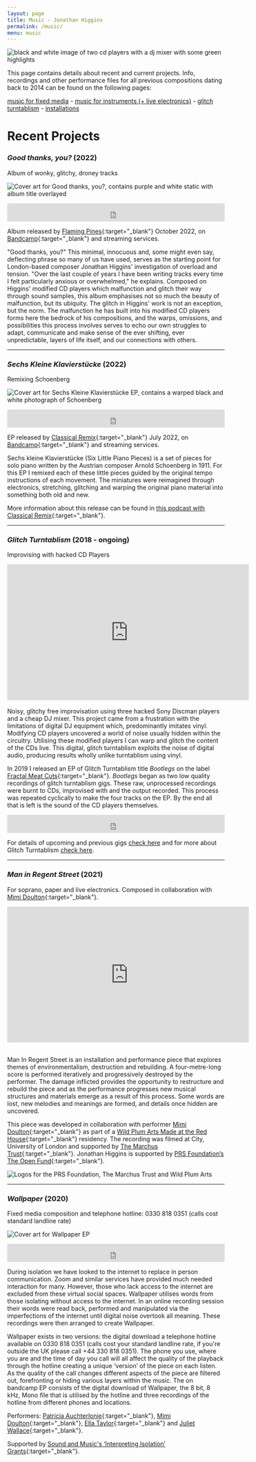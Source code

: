 ```yaml
---
layout: page
title: Music - Jonathan Higgins
permalink: /music/
menu: music
---
```


<img
  sizes="(min-width: 56em) 800px, 90vw"
  srcset="/media/images/turntables_400.jpg 400w,
          /media/images/turntables_600.jpg 600w,
          /media/images/turntables.jpg 800w"
  alt="black and white image of two cd players with a dj mixer with some green highlights">

This page contains details about recent and current projects. Info, recordings and other performance files for all previous compositions dating back to 2014 can be found on the following pages:

[music for fixed media](/fixed_media) - [music for instruments (+ live electronics)](/instrumental_music) - [glitch turntablism](/glitch-turntablism) - [installations](/installations)

# Recent Projects

### *Good thanks, you?* (2022)
Album of wonky, glitchy, droney tracks

<img
  sizes="(min-width: 56em) 800px, 90vw"
  srcset="/media/images/goodthanks_400.jpg 400w,
          /media/images/goodthanks_600.jpg 600w,
          /media/images/goodthanks.jpg 800w"
  alt="Cover art for Good thanks, you?, contains purple and white static with album title overlayed">
  
<iframe style="border: 0; width: 100%; height: 42px;" src="https://bandcamp.com/EmbeddedPlayer/album=3309328842/size=small/bgcol=ffffff/linkcol=0687f5/transparent=true/" seamless><a href="https://flamingpines.bandcamp.com/album/good-thanks-you">Good thanks, you? by Jonathan Higgins</a></iframe>
	
Album released by [Flaming Pines](https://www.flamingpines.com/){:target="_blank"} October 2022, on [Bandcamp](https://flamingpines.bandcamp.com/album/good-thanks-you){:target="_blank"} and streaming services.
	
"Good thanks, you?"
This minimal, innocuous and, some might even say, deflecting phrase so many of us have used, serves as the starting point for London-based composer Jonathan Higgins' investigation of overload and tension.
"Over the last couple of years I have been writing tracks every time I felt particularly anxious or overwhelmed," he explains.
Composed on Higgins' modified CD players which malfunction and glitch their way through sound samples, this album emphasises not so much the beauty of malfunction, but its ubiquity. The glitch in Higgins' work is not an exception, but the norm. The malfunction he has built into his modified CD players forms here the bedrock of his compositions, and the warps, omissions, and possibilities this process involves serves to echo our own struggles to adapt, communicate and make sense of the ever shifting, ever unpredictable, layers of life itself, and our connections with others. 

---


### *Sechs Kleine Klavierstücke* (2022)
Remixing Schoenberg

<img
  sizes="(min-width: 56em) 800px, 90vw"
  srcset="/media/images/6_little_piano_400.jpg 400w,
          /media/images/6_little_piano_600.jpg 600w,
          /media/images/6_little_piano.jpg 800w"
  alt="Cover art for Sechs Kleine Klavierstücke EP, contains a warped black and white photograph of Schoenberg">
  
<iframe style="border: 0; width: 100%; height: 42px;" src="https://bandcamp.com/EmbeddedPlayer/album=508327169/size=small/bgcol=ffffff/linkcol=0687f5/transparent=true/" seamless><a href="https://classicalremix.bandcamp.com/album/sechs-kleine-klavierst-cke">Sechs kleine Klavierstücke by Jonathan Higgins &amp; Arnold Schoenberg</a></iframe>
	
EP released by [Classical Remix](https://www.classicalremix.org/){:target="_blank"} July 2022, on [Bandcamp](https://classicalremix.bandcamp.com/album/sechs-kleine-klavierst-cke){:target="_blank"} and streaming services.
	
Sechs kleine Klavierstücke (Six Little Piano Pieces) is a set of pieces for solo piano written by the Austrian composer Arnold Schoenberg in 1911. For this EP I remixed each of these little pieces guided by the original tempo instructions of each movement. The miniatures were reimagined through electronics, stretching, glitching and warping the original piano material into something both old and new.

More information about this release can be found in [this podcast with Classical Remix](https://soundcloud.com/classical_remix/jonathan-higgins-classical-remix-podcast?utm_source=clipboard&utm_medium=text&utm_campaign=social_sharing){:target="_blank"}.

---
	
### *Glitch Turntablism* (2018 - ongoing)
Improvising with hacked CD Players
<div class="videoWrapper">
<iframe width="560" height="315" src="https://www.youtube-nocookie.com/embed/7snxSxc_zwQ?start=59" title="YouTube video player" frameborder="0" allow="accelerometer; autoplay; clipboard-write; encrypted-media; gyroscope; picture-in-picture" allowfullscreen></iframe>
</div>
<br>
Noisy, glitchy free improvisation using three hacked Sony Discman players and a cheap DJ mixer. This project came from a frustration with the limitations of digital DJ equipment which, predominantly imitates vinyl. Modifying CD players uncovered a world of noise usually hidden within the circuitry. Utilising these modified players I can warp and glitch the content of the CDs live. This digital, glitch turntablism exploits the noise of digital audio, producing results wholly unlike turntablism using vinyl.

In 2019 I released an EP of Glitch Turntablism title *Bootlegs* on the label [Fractal Meat Cuts](https://fractalmeat.bandcamp.com/){:target="_blank"}. *Bootlegs* began as two low quality recordings of glitch turntablism gigs. These raw, unprocessed recordings were burnt to CDs, improvised with and the output recorded. This process was repeated cyclically to make the four tracks on the EP. By the end all that is left is the sound of the CD players themselves. 
<iframe style="border: 0; width: 100%; height: 42px;" src="https://bandcamp.com/EmbeddedPlayer/album=2747504046/size=small/bgcol=ffffff/linkcol=0687f5/transparent=true/" seamless><a href="https://fractalmeat.bandcamp.com/album/bootlegs">Bootlegs by Jonathan Higgins</a></iframe>

For details of upcoming and previous gigs [check here](/gigs) and for more about Glitch Turntablism [check here](/glitch-turntablism).

---
### *Man in Regent Street* (2021)
For soprano, paper and live electronics. Composed in collaboration with [Mimi Doulton](http://mimidoulton.com/){:target="_blank"}.

<div class="videoWrapper">
<iframe width="560" height="315" src="https://www.youtube-nocookie.com/embed/zYO7yMOR_Z0" title="YouTube video player" frameborder="0" allow="accelerometer; autoplay; clipboard-write; encrypted-media; gyroscope; picture-in-picture" allowfullscreen></iframe>
</div>
<br>

Man In Regent Street is an installation and performance piece that explores themes of environmentalism, destruction and rebuilding. A four-metre-long score is performed iteratively and progressively destroyed by the performer. The damage inflicted provides the opportunity to restructure and rebuild the piece and as the performance progresses new musical structures and materials emerge as a result of this process. Some words are lost, new melodies and meanings are formed, and details once hidden are uncovered.

This piece was developed in collaboration with performer [Mimi Doulton](http://mimidoulton.com/){:target="_blank"} as part of a [Wild Plum Arts Made at the Red House](https://wildplumarts.org.uk/made-at-the-red-house/){:target="_blank"} residency. The recording was filmed at City, University of London and supported by [The Marchus Trust](https://www.marchustrust.net/){:target="_blank"}. Jonathan Higgins is supported by [PRS Foundation’s The Open Fund](https://prsfoundation.com/grantees/jonathan-higgins-the-open-fund-for-music-creators/){:target="_blank"}.

<img
  sizes="(min-width: 56em) 800px, 90vw"
  srcset="/media/images/logos_400.jpg 400w,
          /media/images/logos_600.jpg 600w,
          /media/images/logos.jpg 800w"
  alt="Logos for the PRS Foundation, The Marchus Trust and Wild Plum Arts">

---
### *Wallpaper* (2020)
Fixed media composition and telephone hotline: 0330 818 0351 (calls cost standard landline rate)

<img
  sizes="(min-width: 56em) 800px, 90vw"
  srcset="/media/images/wallpaper_400.jpg 400w,
          /media/images/wallpaper_600.jpg 600w,
          /media/images/wallpaper.jpg 800w"
  alt="Cover art for Wallpaper EP">


<iframe style="border: 0; width: 100%; height: 42px;" src="https://bandcamp.com/EmbeddedPlayer/album=2601694177/size=small/bgcol=ffffff/linkcol=0687f5/transparent=true/" seamless><a href="https://jphiggins.bandcamp.com/album/wallpaper">Wallpaper by Jonathan Higgins</a></iframe>

During isolation we have looked to the internet to replace in person communication. Zoom and similar services have provided much needed interaction for many. However, those who lack access to the internet are excluded from these virtual social spaces. Wallpaper utilises words from those isolating without access to the internet. In an online recording session their words were read back, performed and manipulated via the imperfections of the internet until digital noise overtook all meaning. These recordings were then arranged to create Wallpaper.

Wallpaper exists in two versions: the digital download a telephone hotline available on 0330 818 0351 (calls cost your standard landline rate, if you're outside the UK please call +44 330 818 0351). The phone you use, where you are and the time of day you call will all affect the quality of the playback through the hotline creating a unique ‘version’ of the piece on each listen. As the quality of the call changes different aspects of the piece are filtered out, forefronting or hiding various layers within the music. The on bandcamp EP consists of the digital download of Wallpaper, the 8 bit, 8 kHz, Mono file that is utilised by the hotline and three recordings of the hotline from different phones and locations.

Performers: [Patricia Auchterlonie](https://www.patriciaauchterlonie.com/){:target="_blank"}, [Mimi Doulton](http://mimidoulton.com/){:target="_blank"}, [Ella Taylor](https://www.ellataylorsoprano.co.uk/){:target="_blank"} and [Juliet Wallace](https://www.facebook.com/julietwallacesoprano/){:target="_blank"}.

Supported by [Sound and Music's ‘Interpreting Isolation’ Grants](https://soundandmusic.org/discover/meet-the-composers/programme/interpreting-isolation-profiles/){:target="_blank"}.
